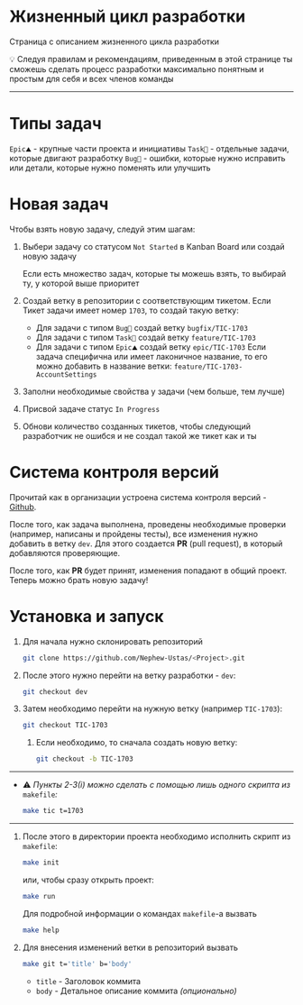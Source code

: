 # Жизненный цикл разработки
Страница с описанием жизненного цикла разработки

<aside>
💡 Следуя правилам и рекомендациям, приведенным в этой странице ты сможешь сделать процесс разработки максимально понятным и простым для себя и всех членов команды
</aside>

---

# Типы задач
`Epic⛰` - крупные части проекта и инициативы
`Task🔨` - отдельные задачи, которые двигают разработку
`Bug🐞` - ошибки, которые нужно исправить или детали, которые нужно поменять или улучшить

# Новая задач
Чтобы взять новую задачу, следуй этим шагам:

1. Выбери задачу со статусом `Not Started` в Kanban Board или создай новую задачу
    
    Если есть множество задач, которые ты можешь взять, то выбирай ту, у которой выше приоритет
    
2. Создай ветку в репозитории с соответствующим тикетом. Если Тикет задачи имеет номер `1703`, то создай такую ветку:
    - Для задачи с типом `Bug🐞` создай ветку `bugfix/TIC-1703`
    - Для задачи с типом `Task🔨` создай ветку `feature/TIC-1703`
    - Для задачи с типом `Epic⛰` создай ветку `epic/TIC-1703`
    Если задача специфична или имеет лаконичное название, то его можно добавить в название ветки: `feature/TIC-1703-AccountSettings`
3. Заполни необходимые свойства у задачи (чем больше, тем лучше)
4. Присвой задаче статус `In Progress`
5. Обнови количество созданных тикетов, чтобы следующий разработчик не ошибся и не создал такой же тикет как и ты

# Система контроля версий
Прочитай как в организации устроена система контроля версий - [Github](https://github.com/Nephew-Ustas/Nephew-Ustas/blob/main/Pages/Github.md).

После того, как задача выполнена, проведены необходимые проверки (например, написаны и пройдены тесты), все изменения нужно добавить в ветку `dev`. Для этого создается **PR** (pull request), в который добавляются проверяющие.

После того, как **PR** будет принят, изменения попадают в общий проект. Теперь можно брать новую задачу!

# Установка и запуск
1. Для начала нужно склонировать репозиторий
    
    ```bash
    git clone https://github.com/Nephew-Ustas/<Project>.git
    ```
    
2. После этого нужно перейти на ветку разработки - `dev`:
    
    ```bash
    git checkout dev
    ```
    
3. Затем необходимо перейти на нужную ветку (например `TIC-1703`):
    
    ```bash
    git checkout TIC-1703
    ```
    
    1. Если необходимо, то сначала создать новую ветку:
        
        ```bash
        git checkout -b TIC-1703
        ```

---

* ⚠️ *Пункты 2-3(i) можно сделать с помощью лишь одного скрипта из* `makefile`*:*

    ```bash
    make tic t=1703
    ```

---

1. После этого в директории проекта необходимо исполнить скрипт из `makefile`:
    
    ```bash
    make init
    ```
    
    или, чтобы сразу открыть проект:
    
    ```bash
    make run
    ```
    
    Для подробной информации о командах `makefile`-a вызвать
    
    ```bash
    make help
    ```
    
2. Для внесения изменений ветки в репозиторий вызвать
    
    ```bash
    make git t='title' b='body'
    ```
    
    - `title` - Заголовок коммита
    - `body` - Детальное описание коммита *(опционально)*
